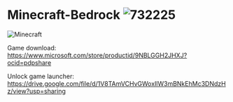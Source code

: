 # Minecraft-Bedrock ![732225](https://github.com/inthelinegames/Minecraft-Bedrock/assets/91149847/5ee0c650-f541-498f-8f75-ff9bbd4d739d)

![Minecraft](https://github.com/inthelinegames/Minecraft-Bedrock/assets/91149847/29f42462-9e00-41b8-88b2-8bdf81cd18c5)

Game download: https://www.microsoft.com/store/productid/9NBLGGH2JHXJ?ocid=pdpshare

Unlock game launcher: https://drive.google.com/file/d/1V8TAmVCHvGWoxIlW3mBNkEhMc3DNdzHz/view?usp=sharing
